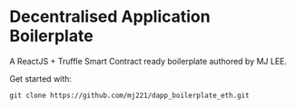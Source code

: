 # Decentralised Application Boilerplate

A ReactJS + Truffle Smart Contract ready boilerplate authored by MJ LEE. 

Get started with:
```
git clone https://github.com/mj221/dapp_boilerplate_eth.git
```
